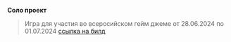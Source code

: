 **Соло проект**
>Игра для участия во всеросийском гейм джеме от 28.06.2024 по 01.07.2024
[ссылка на билд](https://ims.cr5.space/app/p/5c6WwQum/captain-space-cat/about)
